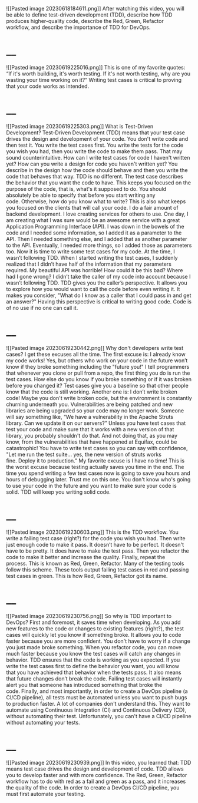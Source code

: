 ![[Pasted image 20230618184611.png]]
After watching this video, you will be able to define test-driven development (TDD), describe how TDD produces higher-quality code, describe the Red, Green, Refactor workflow, and describe the importance of TDD for DevOps.
# __
![[Pasted image 20230619225016.png]]
This is one of my favorite quotes: “If it's worth building, it's worth testing. If it's not worth testing, why are you wasting your time working on it?” Writing test cases is critical to proving that your code works as intended.
# __
![[Pasted image 20230619225303.png]]
What is Test-Driven Development? Test-Driven Development (TDD) means that your test case drives the design and development of your code. You don't write code and then test it. You write the test cases first. You write the tests for the code you wish you had, then you write the code to make them pass. That may sound counterintuitive. How can I write test cases for code I haven't written yet? How can you write a design for code you haven't written yet? You describe in the design how the code should behave and then you write the code that behaves that way. TDD is no different. The test case describes the behavior that you want the code to have. This keeps you focused on the purpose of the code, that is, what's it supposed to do. You should absolutely be able to specify that before you start writing any code. Otherwise, how do you know what to write? This is also what keeps you focused on the clients that will call your code. I do a fair amount of backend development. I love creating services for others to use. One day, I am creating what I was sure would be an awesome service with a great Application Programming Interface (API). I was down in the bowels of the code and I needed some information, so I added it as a parameter to the API. Then I needed something else, and I added that as another parameter to the API. Eventually, I needed more things, so I added those as parameters too. Now it is time to write some test cases for my code. At the time, I wasn’t following TDD. When I started writing the test cases, I suddenly realized that I didn’t have half of the information that my parameters required. My beautiful API was horrible! How could it be this bad? Where had I gone wrong? I didn’t take the caller of my code into account because I wasn’t following TDD. TDD gives you the caller’s perspective. It allows you to explore how you would want to call the code before even writing it. It makes you consider, "What do I know as a caller that I could pass in and get an answer?" Having this perspective is critical to writing good code. Code is of no use if no one can call it.
# __
![[Pasted image 20230619230442.png]]
Why don't developers write test cases? I get these excuses all the time. The first excuse is: I already know my code works! Yes, but others who work on your code in the future won’t know if they broke something including the "future you!" I tell programmers that whenever you clone or pull from a repo, the first thing you do is run the test cases. How else do you know if you broke something or if it was broken before you changed it? Test cases give you a baseline so that other people know that the code is still working. Another one is: I don’t write broken code! Maybe you don't write broken code, but the environment is constantly churning underneath you. Vulnerabilities are being patched and new libraries are being upgraded so your code may no longer work. Someone will say something like, “We have a vulnerability in the Apache Struts library. Can we update it on our servers?” Unless you have test cases that test your code and make sure that it works with a new version of that library, you probably shouldn't do that. And not doing that, as you may know, from the vulnerabilities that have happened at Equifax, could be catastrophic! You have to write test cases so you can say with confidence, "Let me run the test suite... yes, the new version of struts works fine. Deploy it to production." My favorite excuse is I have no time! This is the worst excuse because testing actually saves you time in the end. The time you spend writing a few test cases now is going to save you hours and hours of debugging later. Trust me on this one. You don't know who's going to use your code in the future and you want to make sure your code is solid. TDD will keep you writing solid code.
# __
![[Pasted image 20230619230603.png]]
This is the TDD workflow. You write a failing test case (right?) for the code you wish you had. Then write just enough code to make it pass. It doesn’t have to be perfect. It doesn't have to be pretty. It does have to make the test pass. Then you refactor the code to make it better and increase the quality. Finally, repeat the process. This is known as Red, Green, Refactor. Many of the testing tools follow this scheme. These tools output failing test cases in red and passing test cases in green. This is how Red, Green, Refactor got its name.
# __
![[Pasted image 20230619230756.png]]
So why is TDD important to DevOps? First and foremost, it saves time when developing. As you add new features to the code or changes to existing features (right?), the test cases will quickly let you know if something broke. It allows you to code faster because you are more confident. You don't have to worry if a change you just made broke something. When you refactor code, you can move much faster because you know the test cases will catch any changes in behavior. TDD ensures that the code is working as you expected. If you write the test cases first to define the behavior you want, you will know that you have achieved that behavior when the tests pass. It also means that future changes don’t break the code. Failing test cases will instantly alert you that someone has introduced something that broke the code. Finally, and most importantly, in order to create a DevOps pipeline (a CI/CD pipeline), all tests must be automated unless you want to push bugs to production faster. A lot of companies don't understand this. They want to automate using Continuous Integration (CI) and Continuous Delivery (CD), without automating their test. Unfortunately, you can't have a CI/CD pipeline without automating your tests.
# __
![[Pasted image 20230619230939.png]]
In this video, you learned that: TDD means test case drives the design and development of code. TDD allows you to develop faster and with more confidence. The Red, Green, Refactor workflow has to do with red as a fail and green as a pass, and it increases the quality of the code. In order to create a DevOps CI/CD pipeline, you must first automate your testing.